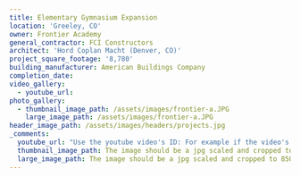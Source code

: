 ```yaml
---
title: Elementary Gymnasium Expansion
location: 'Greeley, CO'
owner: Frontier Academy
general_contractor: FCI Constructors
architect: 'Hord Coplan Macht (Denver, CO)'
project_square_footage: '8,780'
building_manufacturer: American Buildings Company
completion_date:
video_gallery:
  - youtube_url:
photo_gallery:
  - thumbnail_image_path: /assets/images/frontier-a.JPG
    large_image_path: /assets/images/frontier-a.JPG
header_image_path: /assets/images/headers/projects.jpg
_comments:
  youtube_url: "Use the youtube video's ID: For example if the video's URL is https://www.youtube.com/watch?v=p1H0gAVpsD4 the ID is 'p1H0gAVpsD4'."
  thumbnail_image_path: The image should be a jpg scaled and cropped to 320px wide by 230px tall.
  large_image_path: The image should be a jpg scaled and cropped to 850px wide by 600px tall.
---
```



